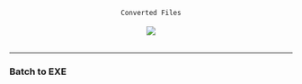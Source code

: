 <center>
  <p align="center" align-items="center">
     <code>Converted Files</code><br>
    <br>
    <img align="center" src="https://i.pinimg.com/originals/db/f2/83/dbf283c178571c87065ecd779ca4a37f.gif"/><br><br>
  </p>
</center>

---

<h3>Batch to EXE</h3>
